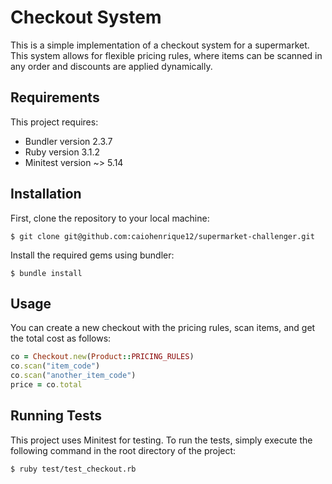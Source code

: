 # Checkout System

This is a simple implementation of a checkout system for a supermarket. This system allows for flexible pricing rules, where items can be scanned in any order and discounts are applied dynamically.

## Requirements

This project requires:
- Bundler version 2.3.7
- Ruby version 3.1.2
- Minitest version ~> 5.14

## Installation

First, clone the repository to your local machine:

```
$ git clone git@github.com:caiohenrique12/supermarket-challenger.git
```

Install the required gems using bundler:

```
$ bundle install
```

## Usage

You can create a new checkout with the pricing rules, scan items, and get the total cost as follows:

```ruby
co = Checkout.new(Product::PRICING_RULES)
co.scan("item_code")
co.scan("another_item_code")
price = co.total
```

## Running Tests

This project uses Minitest for testing. To run the tests, simply execute the following command in the root directory of the project:

```
$ ruby test/test_checkout.rb
```